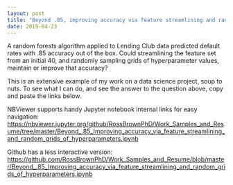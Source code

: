 ```yaml
---
layout: post
title: "Beyond .85, improving accuracy via feature streamlining and random hyperparameter grids"
date: 2019-04-23
---
```


A random forests algorithm applied to Lending Club data predicted default rates with .85 accuracy out of the box. Could streamlining the feature set from an initial 40, and randomly sampling grids of hyperparameter values, maintain or improve that accuracy?

This is an extensive example of my work on a data science project, soup to nuts. To see what I can do, and see the answer to the question above, copy and paste the links below.

NBViewer supports handy Jupyter notebook internal links for easy navigation:
https://nbviewer.jupyter.org/github/RossBrownPhD/Work_Samples_and_Resume/tree/master/Beyond_.85_Improving_accuracy_via_feature_streamlining_and_random_grids_of_hyperparameters.ipynb

Github has a less interactive version:
https://github.com/RossBrownPhD/Work_Samples_and_Resume/blob/master/Beyond_.85_Improving_accuracy_via_feature_streamlining_and_random_grids_of_hyperparameters.ipynb
